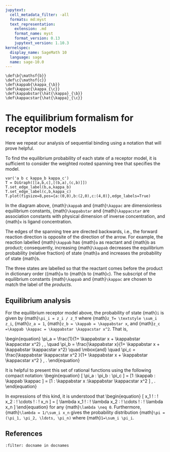 ```yaml
---
jupytext:
  cell_metadata_filter: -all
  formats: md:myst
  text_representation:
    extension: .md
    format_name: myst
    format_version: 0.13
    jupytext_version: 1.10.3
kernelspec:
  display_name: SageMath 10
  language: sage
  name: sage-10.0
---
```


```{math}
\def\b{\mathsf{b}}
\def\c{\mathsf{c}}
\def\kappab{\kappa_{\b}}
\def\kappac{\kappa_{\c}}
\def\kappabstar{\hat{\kappa}_{\b}}
\def\kappacstar{\hat{\kappa}_{\c}}
```

# The equilibrium formalism for receptor models 


Here we repeat our analysis of sequential binding using a notation that will prove helpful.

To find the equilibrium probability of each state of a receptor model, it is sufficient to consider the weighted rooted spanning tree that specifies the model.

```{code-cell}
var('a b c kappa_b kappa_c')
T = DiGraph([[a,b,c],[(b,a),(c,b)]])
T.set_edge_label(b,a,kappa_b)
T.set_edge_label(c,b,kappa_c)
T.plot(figsize=8,pos={a:(0,0),b:(2,0),c:(4,0)},edge_labels=True)
```

In the diagram above, {math}`\kappab` and {math}`\kappac` are dimensionless equilibrium constants, {math}`\kappabstar` and {math}`\kappacstar` are association constants with physical dimension of inverse concentration, and {math}`x` is ligand concentration.  

The edges of the spanning tree are directed backwards, i.e., the forward reaction direction is opposite of the direction of the arrow.  For example, the reaction labelled {math}`\kappab` has {math}`a` as reactant and {math}`b` as product; consequently, increasing {math}`\kappab` decreases the equilibrium probability (relative fraction) of state {math}`a` and increases the probability of state {math}`b`.

The three states are labelled so that the reactant comes before the product in dictionary order ({math}`a` to {math}`b` to {math}`c`).  The subscript of the equilibrium constants {math}`\kappab` and {math}`\kappac` are chosen to match the label of the _products_.


## Equilibrium analysis 


For the equilibrium receptor model above, the probability of state {math}`i` is given by
{math}`\pi_i = z_i / z_T` where  {math}`z_T= \textstyle \sum_i z_i`,
{math}`z_a = 1`,
{math}`z_b = \kappab = \kappabstar x`, and
{math}`z_c =\kappab \kappac = \kappabstar \kappacstar x^2`. That is,

\begin{equation}
\pi_a =  \frac{1}{1+ \kappabstar x  +  \kappabstar \kappacstar x^2} \, ,  \quad \pi_b =  \frac{\kappabstar x}{1+ \kappabstar x +  \kappabstar  \kappacstar x^2}   \quad \mbox{and}  \quad \pi_c = \frac{\kappabstar  \kappacstar x^2 }{1+ \kappabstar x +  \kappabstar \kappacstar x^2 }  \, .
\end{equation}

It is helpful to  present this set of rational functions using the following compact notation:
\begin{equation}
 [ \pi_a  :  \pi_b :  \pi_c ] = [1 :\kappab : \kappab \kappac ]  = [1 : \kappabstar x :\kappabstar \kappacstar x^2  ] \,  .
\end{equation}

In expressions of this kind,  it is understood that
\begin{equation}
[ x_1 \! : \! x_2 : \! \cdots \! : \! x_n ] = [ \lambda x_1 \! : \! \lambda  x_2 : \! \cdots \! : \! \lambda  x_n ]
\end{equation}
for any {math}`\lambda \neq 0`. Furthermore, {math}`\lambda = 1/\sum_i x_n` gives the probability distribution {math}`\pi = (\pi_1, \pi_2, \ldots, \pi_n)` where {math}`1=\sum_i \pi_i`.



## References

```{bibliography}
:filter: docname in docnames
```


